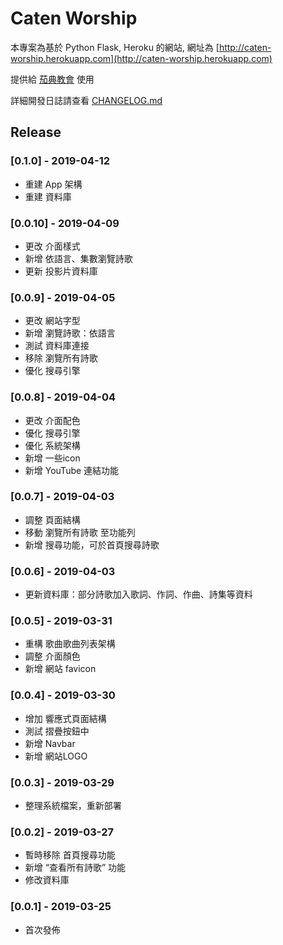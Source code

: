 # Caten Worship

本專案為基於 Python Flask, Heroku 的網站,
網址為 [http://caten-worship.herokuapp.com](http://caten-worship.herokuapp.com)

提供給 [茄典教會](https://caten-church.com) 使用

詳細開發日誌請查看 [CHANGELOG.md](https://github.com/saltchang/caten-worship/blob/master/CHANGELOG.md)

## Release

### [0.1.0] - 2019-04-12

- 重建 App 架構
- 重建 資料庫

### [0.0.10] - 2019-04-09

- 更改 介面樣式
- 新增 依語言、集數瀏覽詩歌
- 更新 投影片資料庫

### [0.0.9] - 2019-04-05

- 更改 網站字型
- 新增 瀏覽詩歌：依語言
- 測試 資料庫連接
- 移除 瀏覽所有詩歌
- 優化 搜尋引擎

### [0.0.8] - 2019-04-04

- 更改 介面配色
- 優化 搜尋引擎
- 優化 系統架構
- 新增 一些icon
- 新增 YouTube 連結功能

### [0.0.7] - 2019-04-03

- 調整 頁面結構
- 移動 瀏覽所有詩歌 至功能列
- 新增 搜尋功能，可於首頁搜尋詩歌

### [0.0.6] - 2019-04-03

- 更新資料庫：部分詩歌加入歌詞、作詞、作曲、詩集等資料

### [0.0.5] - 2019-03-31

- 重構 歌曲歌曲列表架構
- 調整 介面顏色
- 新增 網站 favicon

### [0.0.4] - 2019-03-30

- 增加 響應式頁面結構
- 測試 摺疊按鈕中
- 新增 Navbar
- 新增 網站LOGO

### [0.0.3] - 2019-03-29

- 整理系統檔案，重新部署

### [0.0.2] - 2019-03-27

- 暫時移除 首頁搜尋功能
- 新增 “查看所有詩歌” 功能
- 修改資料庫

### [0.0.1] - 2019-03-25

- 首次發佈
